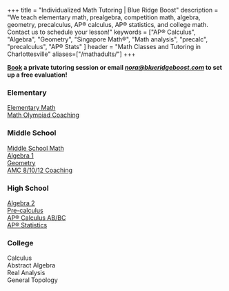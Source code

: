 +++
title = "Individualized Math Tutoring | Blue Ridge Boost"
description = "We teach elementary math, prealgebra, competition math, algebra, geometry, precalculus, AP&reg; calculus, AP&reg; statistics, and college math. Contact us to schedule your lesson!" 
keywords = ["AP&reg; Calculus", "Algebra", "Geometry",  "Singapore Math&reg;", "Math analysis", "precalc", "precalculus", "AP&reg; Stats" ]
header = "Math Classes and Tutoring in Charlottesville"
aliases=["/mathadults/"]
+++

<div class="container">
  <div class="row justify-content-center"> 
    <div class="col">
      <b><a href="https://trialcodingclasses.youcanbook.me/"><a href="/tutor/computer-science/book-now"">Book</a>  a private tutoring session or email <a href="mailto:nora@blueridgeboost.com"><em>nora@blueridgeboost.com</em></a> to set up a free evaluation!  </b> 
    </div>
  </div>
  <div class="row"> 
    <div class="col">
      <div class="container text-start">
        <div class="row">
          <div class="col-sm">
            <h3>Elementary</h3>
            <div class="hanging"><a href="/tutor/math/elementary-math">Elementary Math</a></div>
            <div class="hanging"><a href="/tutor/math/math-olympiad">Math Olympiad Coaching</a></div>
          </div>
          <div class="col-sm">
            <h3>Middle School</h3>
            <div class="hanging"><a href="/tutor/math/middle-school-math">Middle School Math</a></div>
            <div class="hanging"><a href="/tutor/math/algebra1">Algebra 1</a></div>    
            <div class="hanging"><a href="/tutor/math/geometry">Geometry</a></div>
            <div class="hanging"><a href="/tutor/math/amc-coach">AMC 8/10/12 Coaching</a></div>
          </div>
          <div class="col-sm">
            <h3>High School</h3>
            <div class="hanging"><a href="/tutor/math/algebra2">Algebra 2</a></div>
            <div class="hanging"><a href="/tutor/math/precalculus">Pre-calculus</a></div>
            <div class="hanging"><a href="/tutor/math/ap-calculus">AP&reg; Calculus AB/BC</a></div>
            <div class="hanging"><a href="/tutor/math/ap-statistics">AP&reg; Statistics</a></div>
          </div>
          <div class="col-sm">
            <h3>College</h3>
            <div class="hanging">Calculus</div>
            <div class="hanging">Abstract Algebra</div>
            <div class="hanging">Real Analysis</div>
            <div class="hanging">General Topology</div>
	        </div>
		    </div>
		  </div>
    </div>
  </div>
</div>